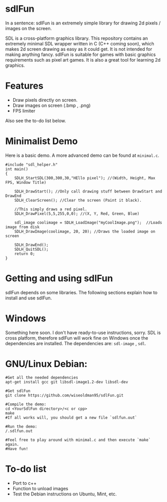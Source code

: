 sdlFun
======
In a sentence: sdlFun is an extremely simple library for drawing 2d pixels / images on the screen.

SDL is a cross-platform graphics library. This repository contains an extremely minimal SDL wrapper written in C (C++ coming soon), which makes 2d screen drawing as easy as it could get. It is not intended for making anything fancy. sdlFun is suitable for games with basic graphics requirements such as pixel art games. It is also a great tool for learning 2d graphics.

Features
======
* Draw pixels directly on screen.
* Draw images on screen (.bmp , .png) 
* FPS limiter

Also see the to-do list below.

Minimalist Demo
======
Here is a basic demo. A more advanced demo can be found at `minimal.c`.

```
#include "sdl_helper.h"
int main()
{
	SDLH_StartSDL(300,300,30,"HEllo pixel"); //(Width, Height, Max FPS, Window Title)

	SDLH_DrawStart(); //Only call drawing stuff between DrawStart and DrawEnd
	SDLH_ClearScreen(); //Clear the screen (Paint it black).

	//This simply draws a red pixel.
	SDLH_DrawPixel(5,5,255,0,0); //(X, Y, Red, Green, Blue)

	sdl_image coolimage = SDLH_LoadImage("myCoolImage.png");  //Loads image from disk
	SDLH_DrawImage(coolimage, 20, 20); //Draws the loaded image on screen

	SDLH_DrawEnd();
	SDLH_QuitSDL();
	return 0;
}
```

Getting and using sdlFun
======
sdlFun depends on some libraries. The following sections explain how to install and use sdlFun.

Windows
======
Something here soon.
I don't have ready-to-use instructions, sorry. SDL is cross platform, therefore sdlFun will work fine on Windows once the dependencies are installed. The dependencies are: `sdl-image` , `sdl`.

GNU/Linux Debian:
======
```
#Get all the needed dependencies
apt-get install gcc git libsdl-image1.2-dev libsdl-dev

#Get sdlFun
git clone https://github.com/wiseoldman95/sdlFun.git 

#Compile the demo:
cd <YourSdlFun directory>/<c or cpp>
make
#If all works will, you should get a new file `sdlfun.out`

#Run the demo:
/.sdlfun.out

#Feel free to play around with minimal.c and then execute `make` again.
#Have fun!
```

To-do list
======
* Port to c++
* Function to unload images
* Test the Debian instructions on Ubuntu, Mint, etc.


